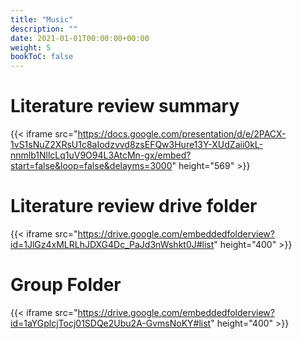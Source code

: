 ```yaml
---
title: "Music"
description: ""
date: 2021-01-01T00:00:00+00:00
weight: 5
bookToC: false
---
```



# Literature review summary

{{< iframe src="https://docs.google.com/presentation/d/e/2PACX-1vS1sNuZ2XRsU1c8aIodzvvd8zsEFQw3Hure13Y-XUdZaii0kL-nnmlb1NllcLq1uV9O94L3AtcMn-gx/embed?start=false&loop=false&delayms=3000" height="569" >}}

# Literature review drive folder

{{< iframe src="https://drive.google.com/embeddedfolderview?id=1JlGz4xMLRLhJDXG4Dc_PaJd3nWshkt0J#list" height="400" >}}


# Group Folder

{{< iframe src="https://drive.google.com/embeddedfolderview?id=1aYGplcjTocj01SDQe2Ubu2A-GvmsNoKY#list" height="400" >}}

